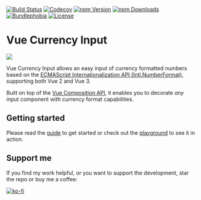 [![Build Status](https://travis-ci.com/dm4t2/vue-currency-input.svg?branch=master)](https://travis-ci.com/dm4t2/vue-currency-input)
[![Codecov](https://codecov.io/gh/dm4t2/vue-currency-input/branch/master/graph/badge.svg)](https://codecov.io/gh/dm4t2/vue-currency-input)
[![npm Version](https://badgen.net/npm/v/vue-currency-input?color=green)](https://www.npmjs.com/package/vue-currency-input)
[![npm Downloads](https://badgen.net/npm/dw/vue-currency-input?color=green)](https://www.npmjs.com/package/vue-currency-input)
[![Bundlephobia](https://badgen.net/bundlephobia/minzip/vue-currency-input?color=green)](https://bundlephobia.com/result?p=vue-currency-input)
[![License](https://badgen.net/github/license/dm4t2/vue-currency-input?color=green)](https://github.com/dm4t2/vue-currency-input/blob/master/LICENSE)

# Vue Currency Input
[![](docs/vue-currency-input.gif)](https://dm4t2.github.io/vue-currency-input)

Vue Currency Input allows an easy input of currency formatted numbers based on the [ECMAScript Internationalization API (Intl.NumberFormat)](https://developer.mozilla.org/en-US/docs/Web/JavaScript/Reference/Global_Objects/Intl/NumberFormat), supporting both Vue 2 and Vue 3.

Built on top of the [Vue Composition API](https://v3.vuejs.org/guide/composition-api-introduction.html), it enables you to decorate *any* input component with currency format capabilities.

## Getting started
Please read the [guide](https://dm4t2.github.io/vue-currency-input/guide) to get started or check out the [playground](https://dm4t2.github.io/vue-currency-input/playground) to see it in action.

## Support me
If you find my work helpful, or you want to support the development, star the repo or buy me a coffee:

[![ko-fi](https://www.ko-fi.com/img/githubbutton_sm.svg)](https://ko-fi.com/D1D6SXEA)
